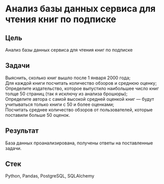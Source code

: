 # Анализ базы данных сервиса для чтения книг по подписке
## Цель
Анализ базы данных сервиса для чтения книг по подписке
## Задачи
Выяснить, сколько книг вышло после 1 января 2000 года;</br>
Для каждой книги посчитать количество обзоров и среднюю оценку;</br>
Определите издательство, которое выпустило наибольшее число книг толще 50 страниц (так я исключу из анализа брошюры);</br>
Определите автора с самой высокой средней оценкой книг — будут учитываться только книги с 50 и более оценками;</br>
Посчитать среднее количество обзоров от пользователей, которые поставили больше 50 оценок.
## Результат
База данных проанализирована, получены ответы на поставленные задачи.
## Стек
Python, Pandas, PostgreSQL, SQLAlchemy
